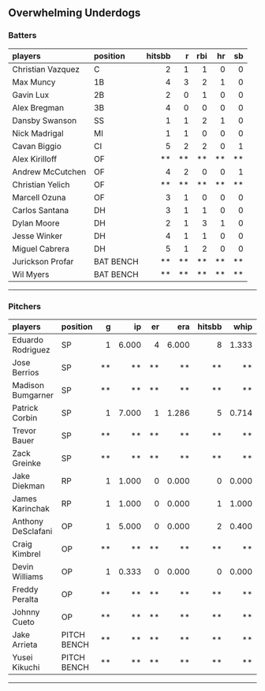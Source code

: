 ## Overwhelming Underdogs

### Batters

 
|players           |position  | hitsbb|  r| rbi| hr| sb| 
|:-----------------|:---------|------:|--:|---:|--:|--:| 
|Christian Vazquez |C         |      2|  1|   1|  0|  0| 
|Max Muncy         |1B        |      4|  3|   2|  1|  0| 
|Gavin Lux         |2B        |      2|  0|   1|  0|  0| 
|Alex Bregman      |3B        |      4|  0|   0|  0|  0| 
|Dansby Swanson    |SS        |      1|  1|   2|  1|  0| 
|Nick Madrigal     |MI        |      1|  1|   0|  0|  0| 
|Cavan Biggio      |CI        |      5|  2|   2|  0|  1| 
|Alex Kirilloff    |OF        |     **| **|  **| **| **| 
|Andrew McCutchen  |OF        |      4|  2|   0|  0|  1| 
|Christian Yelich  |OF        |     **| **|  **| **| **| 
|Marcell Ozuna     |OF        |      3|  1|   0|  0|  0| 
|Carlos Santana    |DH        |      3|  1|   1|  0|  0| 
|Dylan Moore       |DH        |      2|  1|   3|  1|  0| 
|Jesse Winker      |DH        |      4|  1|   1|  0|  0| 
|Miguel Cabrera    |DH        |      5|  1|   2|  0|  0| 
|Jurickson Profar  |BAT BENCH |     **| **|  **| **| **| 
|Wil Myers         |BAT BENCH |     **| **|  **| **| **| 


* * *

### Pitchers

 
|players            |position    |  g|    ip| er|   era| hitsbb|  whip| so|  w| sv| 
|:------------------|:-----------|--:|-----:|--:|-----:|------:|-----:|--:|--:|--:| 
|Eduardo Rodriguez  |SP          |  1| 6.000|  4| 6.000|      8| 1.333|  9|  0|  0| 
|Jose Berrios       |SP          | **|    **| **|    **|     **|    **| **| **| **| 
|Madison Bumgarner  |SP          | **|    **| **|    **|     **|    **| **| **| **| 
|Patrick Corbin     |SP          |  1| 7.000|  1| 1.286|      5| 0.714|  9|  1|  0| 
|Trevor Bauer       |SP          | **|    **| **|    **|     **|    **| **| **| **| 
|Zack Greinke       |SP          | **|    **| **|    **|     **|    **| **| **| **| 
|Jake Diekman       |RP          |  1| 1.000|  0| 0.000|      0| 0.000|  2|  0|  1| 
|James Karinchak    |RP          |  1| 1.000|  0| 0.000|      1| 1.000|  2|  1|  0| 
|Anthony DeSclafani |OP          |  1| 5.000|  0| 0.000|      2| 0.400|  5|  1|  0| 
|Craig Kimbrel      |OP          | **|    **| **|    **|     **|    **| **| **| **| 
|Devin Williams     |OP          |  1| 0.333|  0| 0.000|      0| 0.000|  0|  1|  0| 
|Freddy Peralta     |OP          | **|    **| **|    **|     **|    **| **| **| **| 
|Johnny Cueto       |OP          | **|    **| **|    **|     **|    **| **| **| **| 
|Jake Arrieta       |PITCH BENCH | **|    **| **|    **|     **|    **| **| **| **| 
|Yusei Kikuchi      |PITCH BENCH | **|    **| **|    **|     **|    **| **| **| **| 


* * *


